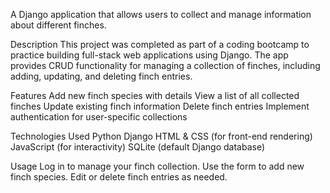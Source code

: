 A Django application that allows users to collect and manage information about different finches.

Description
This project was completed as part of a coding bootcamp to practice building full-stack web applications using Django. The app provides CRUD functionality for managing a collection of finches, including adding, updating, and deleting finch entries.

Features
Add new finch species with details
View a list of all collected finches
Update existing finch information
Delete finch entries
Implement authentication for user-specific collections

Technologies Used
Python
Django
HTML & CSS (for front-end rendering)
JavaScript (for interactivity)
SQLite (default Django database)

Usage
Log in to manage your finch collection.
Use the form to add new finch species.
Edit or delete finch entries as needed.
